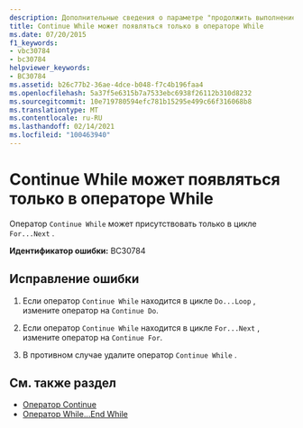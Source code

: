 ```yaml
---
description: Дополнительные сведения о параметре "продолжить выполнение" может использоваться только в операторе "while"
title: Continue While может появляться только в операторе While
ms.date: 07/20/2015
f1_keywords:
- vbc30784
- bc30784
helpviewer_keywords:
- BC30784
ms.assetid: b26c77b2-36ae-4dce-b048-f7c4b196faa4
ms.openlocfilehash: 5a37f5e6315b7a7533ebc6938f26112b310d8232
ms.sourcegitcommit: 10e719780594efc781b15295e499c66f316068b8
ms.translationtype: MT
ms.contentlocale: ru-RU
ms.lasthandoff: 02/14/2021
ms.locfileid: "100463940"
---
```

# <a name="continue-while-can-only-appear-inside-a-while-statement"></a>Continue While может появляться только в операторе While

Оператор `Continue While` может присутствовать только в цикле `For...Next` .  
  
 **Идентификатор ошибки:** BC30784  
  
## <a name="to-correct-this-error"></a>Исправление ошибки  
  
1. Если оператор `Continue While` находится в цикле `Do...Loop` , измените оператор на `Continue Do`.  
  
2. Если оператор `Continue While` находится в цикле `For...Next` , измените оператор на `Continue For`.  
  
3. В противном случае удалите оператор `Continue While` .  
  
## <a name="see-also"></a>См. также раздел

- [Оператор Continue](../language-reference/statements/continue-statement.md)
- [Оператор While…End While](../language-reference/statements/while-end-while-statement.md)
